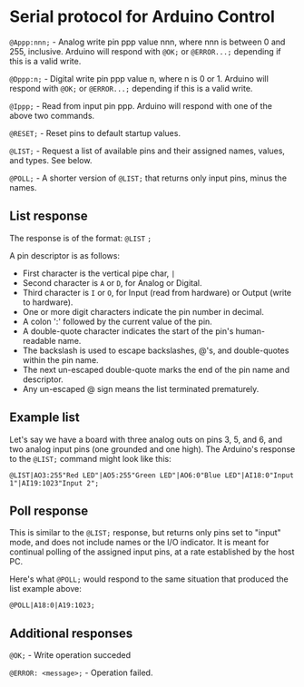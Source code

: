 # Serial protocol for Arduino Control

`@Appp:nnn;` - Analog write pin ppp value nnn, where nnn is between 0 and 255, inclusive.
               Arduino will respond with `@OK;` or `@ERROR...;` depending if this is a valid write.

`@Dppp:n;` - Digital write pin ppp value n, where n is 0 or 1.
             Arduino will respond with `@OK;` or `@ERROR...;` depending if this is a valid write.

`@Ippp;` - Read from input pin ppp.  Arduino will respond with one of the above two commands.

`@RESET;` - Reset pins to default startup values.

`@LIST;` - Request a list of available pins and their assigned names, values, and types.  See below.

`@POLL;` - A shorter version of `@LIST;` that returns only input pins, minus the names.

## List response

The response is of the format:  `@LIST` <any number of pin descriptors> `;`

A pin descriptor is as follows:

* First character is the vertical pipe char, `|`
* Second character is `A` or `D`, for Analog or Digital.
* Third character is `I` or `O`, for Input (read from hardware) or Output (write to hardware).
* One or more digit characters indicate the pin number in decimal.
* A colon ':' followed by the current value of the pin.
* A double-quote character indicates the start of the pin's human-readable name.
* The backslash is used to escape backslashes, @'s, and double-quotes within the pin name.
* The next un-escaped double-quote marks the end of the pin name and descriptor.
* Any un-escaped @ sign means the list terminated prematurely.

## Example list

Let's say we have a board with three analog outs on pins 3, 5, and 6, and two analog input
pins (one grounded and one high).  The Arduino's response to the `@LIST;` command might
look like this:

```
@LIST|AO3:255"Red LED"|AO5:255"Green LED"|AO6:0"Blue LED"|AI18:0"Input 1"|AI19:1023"Input 2";
```

## Poll response

This is similar to the `@LIST;` response, but returns only pins set to "input" mode, and does
not include names or the I/O indicator.  It is meant for continual polling of the assigned
input pins, at a rate established by the host PC.

Here's what `@POLL;` would respond to the same situation that produced the list example above:

```
@POLL|A18:0|A19:1023;
```

## Additional responses

`@OK;` - Write operation succeded

`@ERROR: <message>;` - Operation failed.
